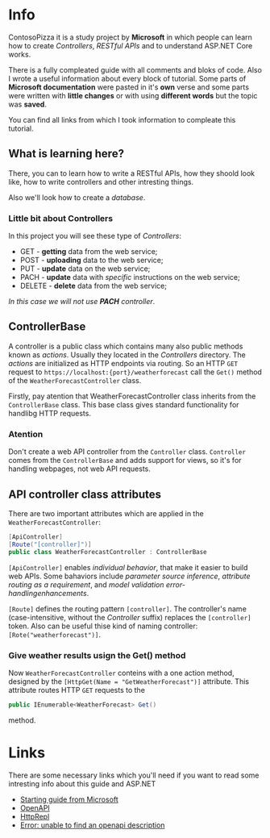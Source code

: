 # Info
ContosoPizza it is a study project by __Microsoft__ in which people can learn how to create _Controllers_, _RESTful APIs_ and to understand ASP.NET Core works.

There is a fully compleated guide with all comments and bloks of code. Also I wrote a useful information about every block of tutorial. Some parts of __Microsoft documentation__ were pasted in it's __own__ verse and some parts were written with __little changes__ or with using __different words__ but the topic was __saved__.

You can find all links from which I took information to compleate this tutorial.

## What is learning here?
There, you can to learn how to write a RESTful APIs, how they shoold look like, how to write controllers and other intresting things.

Also we'll look how to create a _database_.

### Little bit about Controllers
In this project you will see these type of _Controllers_:
- GET - __getting__ data from the web service;
- POST - __uploading__ data to the web service;
- PUT - __update__ data on the web service;
- PACH - __update__ data with _specific_ instructions on the web service;
- DELETE - __delete__ data from the web service;

_In this case we will not use __PACH__ controller_.

## ControllerBase
A controller is a public class which contains many also public methods known as _actions_. Usually they located in the _Controllers_ directory. The _actions_ are initialized as HTTP endpoints via routing. So an HTTP ``GET`` request to ``https://localhost:{port}/weatherforecast`` call the ``Get()`` method of the ``WeatherForecastController`` class.

Firstly, pay atention that WeatherForecastController class inherits from the ``ControllerBase`` class. This base class gives standard functionality for handlibg HTTP requests. 

### Atention
Don't create a web API controller from the ``Controller`` class. ``Controller`` comes from the ``ControllerBase`` and adds support for views, so it's for handling webpages, not web API requests.

## API controller class attributes
There are two important attributes which are applied in the ``WeatherForecastController``:
```cs
[ApiController]
[Route("[controller]")]
public class WeatherForecastController : ControllerBase
```
``[ApiController]`` enables _individual behavior_, that make it easier to build web APIs. Some bahaviors include _parameter source inference_, _attribute routing as a requirement_, and _model validation error-handlingenhancements_.

``[Route]`` defines the routing pattern ``[controller]``. The controller's name (case-intensitive, without the _Controller_ suffix) replaces the ``[controller]`` token. Also can be useful thise kind of naming controller: ``[Rote("weatherforecast")]``.

### Give weather results usign the Get() method
Now ``WeatherForecastController`` conteins with a one action method, designed by the ``[HttpGet(Name = "GetWeatherForecast")]`` attribute. This attribute routes HTTP ``GET`` requests to the 
```cs 
public IEnumerable<WeatherForecast> Get()
```
method. 

# Links
There are some necessary links which you'll need if you want to read some intresting info about this guide and ASP.NET
- [Starting guide from Microsoft](https://learn.microsoft.com/en-us/training/modules/build-web-api-aspnet-core/1-introduction)
- [OpenAPI](https://learn.microsoft.com/uk-ua/aspnet/core/fundamentals/openapi/aspnetcore-openapi?view=aspnetcore-9.0&tabs=visual-studio%2Cvisual-studio-code)
- [HttpRepl](https://learn.microsoft.com/uk-ua/aspnet/core/web-api/http-repl/?view=aspnetcore-9.0&tabs=windows)
- [Error: unable to find an openapi description](https://learn.microsoft.com/en-us/answers/questions/1665010/i-received-the-error-unable-to-find-an-openapi-des)

